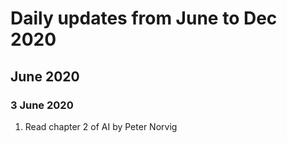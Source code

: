 # Daily updates from June to Dec 2020

## June 2020
### 3 June 2020
  1. Read chapter 2 of AI by Peter Norvig
